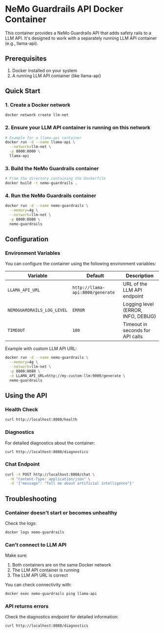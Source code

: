 # NeMo Guardrails API Docker Container

This container provides a NeMo Guardrails API that adds safety rails to a LLM API. It's designed to work with a separately running LLM API container (e.g., llama-api).

## Prerequisites

1. Docker installed on your system
2. A running LLM API container (like llama-api)

## Quick Start

### 1. Create a Docker network

```bash
docker network create llm-net
```

### 2. Ensure your LLM API container is running on this network

```bash
# Example for a llama-api container
docker run -d --name llama-api \
  --network=llm-net \
  -p 8000:8000 \
  llama-api
```

### 3. Build the NeMo Guardrails container

```bash
# From the directory containing the Dockerfile
docker build -t nemo-guardrails .
```

### 4. Run the NeMo Guardrails container

```bash
docker run -d --name nemo-guardrails \
  --memory=4g \
  --network=llm-net \
  -p 8080:8080 \
  nemo-guardrails
```

## Configuration

### Environment Variables

You can configure the container using the following environment variables:

| Variable | Default | Description |
|----------|---------|-------------|
| `LLAMA_API_URL` | `http://llama-api:8000/generate` | URL of the LLM API endpoint |
| `NEMOGUARDRAILS_LOG_LEVEL` | `ERROR` | Logging level (ERROR, INFO, DEBUG) |
| `TIMEOUT` | `180` | Timeout in seconds for API calls |

Example with custom LLM API URL:

```bash
docker run -d --name nemo-guardrails \
  --memory=4g \
  --network=llm-net \
  -p 8080:8080 \
  -e LLAMA_API_URL=http://my-custom-llm:9000/generate \
  nemo-guardrails
```

## Using the API

### Health Check

```bash
curl http://localhost:8080/health
```

### Diagnostics

For detailed diagnostics about the container:

```bash
curl http://localhost:8080/diagnostics
```

### Chat Endpoint

```bash
curl -X POST http://localhost:8080/chat \
  -H "Content-Type: application/json" \
  -d '{"message": "Tell me about artificial intelligence"}'
```

## Troubleshooting

### Container doesn't start or becomes unhealthy

Check the logs:

```bash
docker logs nemo-guardrails
```

### Can't connect to LLM API

Make sure:
1. Both containers are on the same Docker network
2. The LLM API container is running
3. The LLM API URL is correct

You can check connectivity with:

```bash
docker exec nemo-guardrails ping llama-api
```

### API returns errors

Check the diagnostics endpoint for detailed information:

```bash
curl http://localhost:8080/diagnostics
``` 